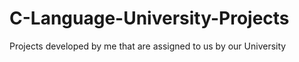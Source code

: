# C-Language-University-Projects
Projects developed by me that are assigned to us by our University
